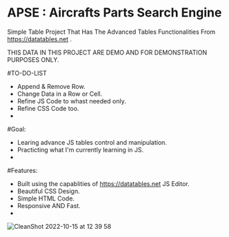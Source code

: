 # APSE : Aircrafts Parts Search Engine



Simple Table Project That Has The Advanced Tables Functionalities From https://datatables.net .

THIS DATA IN THIS PROJECT ARE DEMO AND FOR DEMONSTRATION PURPOSES ONLY.


#TO-DO-LIST
- Append & Remove Row.
- Change Data in a Row or Cell.
- Refine JS Code to whast needed only.
- Refine CSS Code too.
- 

#Goal:
- Learing advance JS tables control and manipulation.
- Practicting what I'm currently learning in JS. 
- 

#Features:
- Built using the capablities of https://datatables.net JS Editor.
- Beautiful CSS Design.
- Simple HTML Code.
- Responsive AND Fast.
- 

![CleanShot 2022-10-15 at 12 39 58](https://user-images.githubusercontent.com/20871728/195977682-1863994d-0ba3-4235-8a1e-c4b7ad7f3241.gif)
